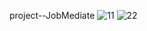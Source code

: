project--JobMediate
![11](https://github.com/sarah3257/project--JobMediate-/assets/144917462/5e2eae0f-11bd-4e06-93fb-0d138e71b85b)
![22](https://github.com/sarah3257/project--JobMediate-/assets/144917462/fd5e360a-bead-485d-a080-2da47efc9dd3)
